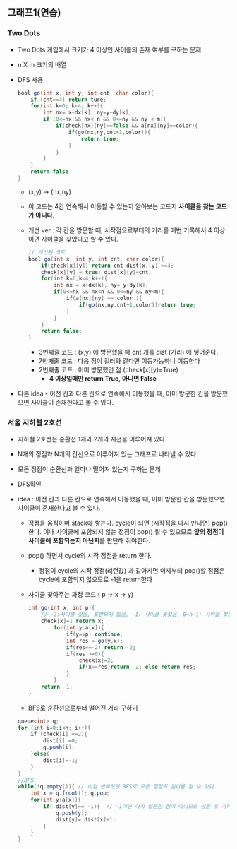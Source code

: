 ## 그래프1(연습)

### Two Dots

- Two Dots 게임에서 크기가 4 이상인 사이클의 존재 여부를 구하는 문제

- n X m 크기의 배열

- DFS 사용

  ```java
  bool go(int x, int y, int cnt, char color){
      if (cnt==4) return ture;
      for(int k=0; k<4; k++){
          int nx= x+dx[k], ny=y+dy[k];
          if (0<=nx && nx< n && 0<=ny && ny < m){
              if(check[nx][ny]==false && a[nx][ny]==color){
                  if(go(nx,ny,cnt+1,color)){
                      return true;
                  }
              }
          }
      }
      return false
  }
  ```

  - (x,y) -> (nx,ny)

  - 이 코드는 4칸 연속해서 이동할 수 있는지 알아보는 코드지 **사이클을 찾는 코드가 아니다**.

  - 개선 ver : 각 칸을 방문할 때, 시작점으로부터의 거리를 매번 기록해서 4 이상이면 사이클을 찾았다고 할 수 있다.

    ```java
    // 개선된 코드
    bool go(int x, int y, int cnt, char color){
        if(check[x][y]) return cnt-dist[x][y] >=4;
        check[x][y] = true; dist[x][y]=cnt;
        for(int k=0;k<4;k++){
            int nx = x+dx[k], ny= y+dy[k];
            if(0<=nx && nx<n && 0<=ny && ny<m){
                if(a[nx][ny] == color ){
                    if(go(nx,ny,cnt+1,color))return true;                
                }                
            }
        }
        return false;
    }
    ```

    - 3번째줄 코드 : (x,y) 에 방문했을 때 cnt 개를 dist (거리) 에 넣어준다.
    - 7번째줄 코드 : 다음 점이 컬러와 같다면 이동가능하니 이동한다
    - 2번째줄 코드 : 이미 방문했던 점 (check[x][y)=True) 
      	- **4 이상일때만 return True, 아니면 False**

- 다른 idea - 이전 칸과 다른 칸으로 연속해서 이동했을 때, 이미 방문한 칸을 방문했으면 사이클이 존재한다고 볼 수 있다.





### 서울 지하철 2호선

- 지하철 2호선은 순환선 1개와 2개의 지선을 이루어져 있다
- N개의 정점과 N개의 간선으로 이루어져 있는 그래프로 나타낼 수 있다
- 모든 정점이 순환선과 얼마나 떨어져 있는지 구하는 문제
- DFS확인

- idea : 이전 칸과 다른 칸으로 연속해서 이동했을 때, 이미 방문한 칸을 방문했으면 사이클이 존재한다고 볼 수 있다. 

  - 정점을 움직이며 stack에 쌓는다. cycle이 되면 (시작점을 다시 만나면) pop() 한다. 이때 사이클에 포함되지 않는 정점이 pop() 될 수 있으므로 **앞의 정점이 사이클에 포함되는지 아닌지**를 판단해 줘야한다.

  - pop() 하면서 cycle의 시작 정점을 return 한다.

    - 정점이 cycle의 시작 정점(리턴값) 과 같아지면 이제부터 pop()할 정점은 cycle에 포함되지 않으므로 -1을 return한다

  - 사이클 찾아주는 과정 코드 ( p -> x -> y)

    ```java
    int go(int x, int p){
        // -2:사이클 찾음, 포함되지 않음, -1: 사이클 못찾음, 0~n-1: 사이클 찾음, 시작인덱스
        check[x]=1 return x;
            for(int y:a[x]){
                if(y==p) continue;
                int res = go(y,x);
                if(res==-2) return -2;
                if(res >=0){
                    check[x]=2;
                    if(x==res)return -2; else return res;
                }
            }
        return -1;
    }
    ```

  - BFS로 순환선으로부터 떨어진 거리 구하기

  ```java
  queue<int> q;
  for (int i=0;i<n; i++){
      if (check[i] ==2){
          dist[i] =0;
          q.push(i);
      }else{
          dist[i]=-1;
      }
  }
  //BFS
  while(!q.empty()){ // 이걸 반복하면 BFS로 모든 정점의 길이를 알 수 있다.
      int x = q.front(); q.pop;
      for(int y:a[x]){
          if( dist[y]== -1){  // -1이면 아직 방문한 점이 아니므로 방문 후 거리업데이트
              q.push(y);
              dist[y]= dist[x]+1;
          }
      }
  }
  ```

  

